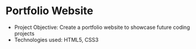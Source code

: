 # Portfolio Website
 
- Project Objective: Create a portfolio website to showcase future coding projects
- Technologies used: HTML5, CSS3

